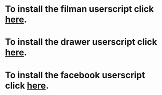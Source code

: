 # To install the filman userscript click [here](https://github.com/grachel/tampermonkey/raw/master/filman.user.js).
# To install the drawer userscript click [here](https://github.com/grachel/tampermonkey/raw/master/drawer.user.js).
# To install the facebook userscript click [here](https://github.com/grachel/tampermonkey/raw/master/facebook.user.js).
